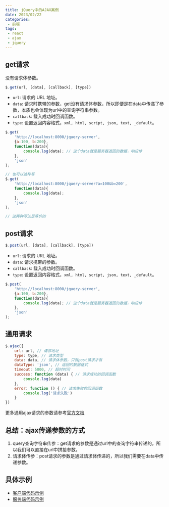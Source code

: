 ```yaml
---
title: jQuery中的AJAX案例
date: 2023/02/22
categories:
 - 前端
tags:
 - react
 - ajax
 - jquery
---
```


## get请求

没有请求体参数。

```js
$.get(url, [data], [callback], [type])
```
- `url`: 请求的 URL 地址。
- `data`: 请求时携带的参数，get没有请求体参数，所以即便是在data中传递了参数，本质也会体现为url中的查询字符串参数。
- `callback`: 载入成功时回调函数。
- `type`: 设置返回内容格式，`xml, html, script, json, text, _default`。

```js
$.get(
    'http://localhost:8000/jquery-server', 
    {a:100, b:200}, 
    function(data){
        console.log(data); // 这个data就是服务器返回的数据，响应体
    },
    'json'
);

// 也可以这样写
$.get(
    'http://localhost:8000/jquery-server?a=100&b=200', 
    function(data){
        console.log(data);
    },
    'json'
);

// 这两种写法是等价的
```

## post请求
```js
$.post(url, [data], [callback], [type])
```
- `url`: 请求的 URL 地址。
- `data`: 请求携带的参数。
- `callback`: 载入成功时回调函数。
- `type`: 设置返回内容格式，`xml, html, script, json, text, _default`。

```js
$.post(
    'http://localhost:8000/jquery-server', 
    {a:100, b:200}, 
    function(data){
        console.log(data); // 这个data就是服务器返回的数据，响应体
    },
    'json'
);
```

## 通用请求
```js
$.ajax({
    url: url, // 请求地址
    type: type, // 请求类型
    data: data, // 请求体参数，只有post请求才有
    dataType: 'json', // 返回的数据格式
    timeout: 5000, // 超时时间
    success: function (data) { // 请求成功的回调函数
        console.log(data)
    },
    error: function () { // 请求失败的回调函数
        console.log('请求失败')
    }
})
```
更多通用ajax请求的参数请参考[官方文档](https://www.jquery123.com/jQuery.ajax/)

## 总结：ajax传递参数的方式

1. query查询字符串传参：get请求的参数是通过url中的查询字符串传递的，所以我们可以直接在url中拼接参数。
2. 请求体传参：post请求的参数是通过请求体传递的，所以我们需要在data中传递参数。

## 具体示例

- [客户端代码示例](https://github.com/Fancy911/ajax-learning-demo/tree/main/2.jquery-ajax)
- [服务端代码示例](https://github.com/Fancy911/ajax-learning-demo/blob/main/server.js)